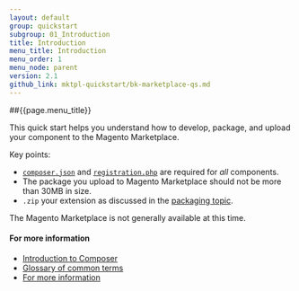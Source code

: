 ```yaml
---
layout: default
group: quickstart
subgroup: 01_Introduction
title: Introduction
menu_title: Introduction
menu_order: 1
menu_node: parent
version: 2.1
github_link: mktpl-quickstart/bk-marketplace-qs.md
---
```


##{{page.menu_title}}

This quick start helps you understand how to develop, package, and upload your component to the Magento Marketplace. 

Key points:

*	<a href="{{page.baseurl}}extension-dev-guide/composer-integration.html" target="_blank">`composer.json`</a> and <a href="{{page.baseurl}}extension-dev-guide/component-registration.html" target="_blank">`registration.php`</a> are required for *all* components.
*	The package you upload to Magento Marketplace should not be more than 30MB in size.
*	`.zip` your extension as discussed in the <a href="{{page.baseurl}}extension-dev-guide/package_module.html" target="_blank">packaging topic</a>.

<div class="bs-callout bs-callout-warning">
    <p>The Magento Marketplace is not generally available at this time. </p>
</div>

#### For more information
*	<a href="{{page.baseurl}}mktpl-quickstart/intro-composer.html">Introduction to Composer</a>
*	<a href="{{page.baseurl}}mktpl-quickstart/intro-composer-gloss.html">Glossary of common terms</a>
*	<a href="{{page.baseurl}}mktpl-quickstart/intro-moreinfo.html">For more information</a>


